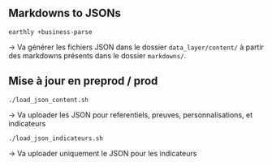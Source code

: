 ## Markdowns to JSONs

```shell
earthly +business-parse
```

→ Va générer les fichiers JSON dans le dossier `data_layer/content/` à partir des markdowns présents dans le dossier `markdowns/`.

## Mise à jour en preprod / prod

```shell
./load_json_content.sh
```

→ Va uploader les JSON pour referentiels, preuves, personnalisations, et indicateurs

```shell
./load_json_indicateurs.sh
```

→ Va uploader uniquement le JSON pour les indicateurs
